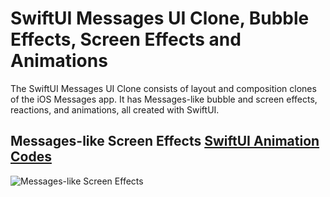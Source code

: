 # SwiftUI Messages UI Clone, Bubble Effects, Screen Effects and Animations
The SwiftUI Messages UI Clone consists of layout and composition clones of the iOS Messages app. It has Messages-like bubble and screen effects, reactions, and animations, all created with SwiftUI. 

## Messages-like Screen Effects <a href="https://github.com/GetStream/stream-swiftui-animations">SwiftUI Animation Codes</a>
![Messages-like Screen Effects ](https://github.com/amosgyamfi/swiftui-animation-library/blob/master/M/allScreenEffects.gif)
